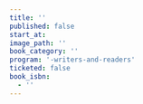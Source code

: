 ```yaml
---
title: ''
published: false
start_at:
image_path: ''
book_category: ''
program: '-writers-and-readers'
ticketed: false
book_isbn:
  - ''
---
```


